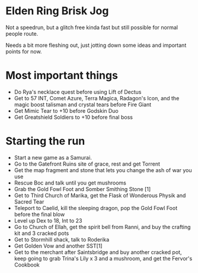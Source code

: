 # Elden Ring Brisk Jog

Not a speedrun, but a glitch free kinda fast but still possible for normal people route.

Needs a bit more fleshing out, just jotting down some ideas and important points for now.

# Most important things

- Do Rya's necklace quest before using Lift of Dectus
- Get to 57 INT, Comet Azure, Terra Magica, Radagon's Icon, and the magic boost talisman and crystal tears before Fire Giant
- Get Mimic Tear to +10 before Godskin Duo
- Get Greatshield Soldiers to +10 before final boss

# Starting the run

- Start a new game as a Samurai.
- Go to the Gatefront Ruins site of grace, rest and get Torrent
- Get the map fragment and stone that lets you change the ash of war you use
- Rescue Boc and talk until you get mushrooms
- Grab the Gold Fowl Foot and Somber Smithing Stone [1]
- Get to Third Church of Marika, get the Flask of Wonderous Physik and Sacred Tear
- Teleport to Caelid, kill the sleeping dragon, pop the Gold Fowl Foot before the final blow
- Level up Dex to 18, Int to 23
- Go to Church of Ellah, get the spirit bell from Ranni, and buy the crafting kit and 3 cracked pots
- Get to Stormhill shack, talk to Roderika
- Get Golden Vow and another SST[1]
- Get to the merchant after Saintsbridge and buy another cracked pot, keep going to grab Trina's Lily x 3 and a mushroom, and get the Fervor's Cookbook

